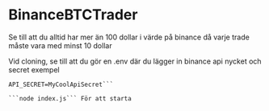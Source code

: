 # BinanceBTCTrader

Se till att du alltid har mer än 100 dollar i värde på binance då varje trade måste vara med minst 10 dollar

Vid cloning, se till att du gör en .env där du lägger in binance api nycket och secret
exempel 
```API_KEY=MyCoolApiKey
API_SECRET=MyCoolApiSecret```

```node index.js``` För att starta
